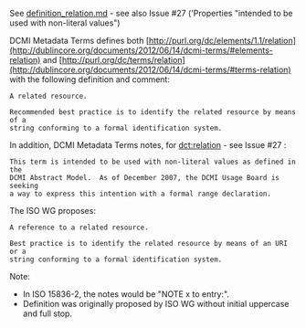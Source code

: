 See [definition_relation.md](../blob/master/proposals/2018_iso-related/definition_relation.md) - see also Issue #27 ('Properties "intended to be used with non-literal values")

DCMI Metadata Terms defines both [http://purl.org/dc/elements/1.1/relation](http://dublincore.org/documents/2012/06/14/dcmi-terms/#elements-relation) and [http://purl.org/dc/terms/relation](http://dublincore.org/documents/2012/06/14/dcmi-terms/#terms-relation) with the following definition and comment:

    A related resource.

    Recommended best practice is to identify the related resource by means of a
    string conforming to a formal identification system.

In addition, DCMI Metadata Terms notes, for [dct:relation](http://dublincore.org/documents/2012/06/14/dcmi-terms/#terms-relation) - see Issue #27 :

    This term is intended to be used with non-literal values as defined in the
    DCMI Abstract Model.  As of December 2007, the DCMI Usage Board is seeking
    a way to express this intention with a formal range declaration.

The ISO WG proposes:

    A reference to a related resource.

    Best practice is to identify the related resource by means of an URI or a
    string conforming to a formal identification system.

Note:
* In ISO 15836-2, the notes would be "NOTE x to entry:".
* Definition was originally proposed by ISO WG without initial uppercase and full stop.
